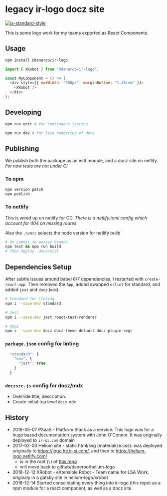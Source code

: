 # legacy ir-logo docz site

<!-- Badges -->

[![js-standard-style](https://img.shields.io/badge/code%20style-standard-brightgreen.svg)](http://standardjs.com)

This is some logo work for my teams exported as React Components.

## Usage

```bash
npm install @daneroo/ir-logo
```

```js
import { XRobot } from "@daneroo/ir-logo";

const MyComponent = () => (
  <div style={{ maxWidth: "300px", marginBottom: "1.45rem" }}>
    <XRobot />
  </div>
);
```

## Developing

```bash
npm run unit # for continuous testing

npm run dev # for live rendering of docz
```

## Publishing

We publish both the package as an es6 module, and a docz site on netlify.
_For now tests are not under CI_

### To npm

```bash
npm version patch
npm publish
```

### To netlify

This is wired up un netlify for CD.
_There is a netlify.toml config which account for 404 on missing routes_

Also the `.nvmrc` selects the node version for netlify build

```bash
# On commit to master branch
npm test && npm run build
# Then deploy .docz/dist
```

## Dependencies Setup

After subtle issues around babel 6/7 dependencies, I restarted with `create-react-app`. Then removed the `App`, added swapped `eslint` for standard, and added `jest` and `docz` (`mdx`).

```bash
# Standard for linting
npm i --save-dev standard

# Jest
npm i --save-dev jest react-test-renderer

# docz
npm i --save-dev docz docz-theme-default docz-plugin-svgr
```

### `package.json` config for linting

```js
  "standard": {
    "env": {
      "jest": true
    }
  }
```

### `doczsrc.js` config for docz/mdx

- Override title, description.
- Create initial top level `docs.mdx`

## History

- 2016-05-07 PSaaS - Platform Stack as a service: This logo was for a hugo based documentation system with John O'Connor. It was originally deployed to `ir-si.com` domain
- 2017-02-03 Helium site - static html/svg (materialize.css): was deployed originally to <https://logo.he.ir-si.com/>, and then to <https://helium-logo.netlify.com/>
  - is in the root (`\`) of [this repo](https://gitlab.com/daneroo/helium-xrobot-logo)
  - will move back to github/daneroo/helium-logo
- 2018-12-12 XRobot - eXtensible Robot - Team name for LSA Work. originaly in a gatsby site in helium-logo/xrobot
- 2018-12-14 Started consolidating every thing into ir-logo (this repo) as a npm module for a react component, as well as a docz site.
